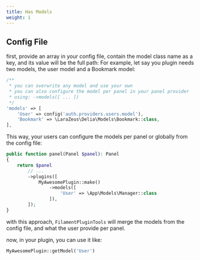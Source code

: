 ```yaml
---
title: Has Models
weight: 1
---
```


## Config File

first, provide an array in your config file, contain the model class name as a key, and its value will be the full path:
For example, let say you plugin needs two models, the user model and a Bookmark model:

```php
/**
 * you can overwrite any model and use your own
 * you can also configure the model per panel in your panel provider
 * using: ->models([ ... ])
 */
'models' => [
    'User' => config('auth.providers.users.model'),
    'Bookmark' => \LaraZeus\Delia\Models\Bookmark::class,
],
```

This way, your users can configure the models per panel or globally from the config file:

```php
public function panel(Panel $panel): Panel
{
    return $panel
        // ...
        ->plugins([
            MyAwesomePlugin::make()
                ->models([
                    'User' => \App\Models\Manager::class
                ]),
        ]);
}
```

with this approach, `FilamentPluginTools` will merge the models from the config file, and what the user provide per panel.

now, in your plugin, you can use it like:

```php
MyAwesomePlugin::getModel('User')
```